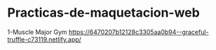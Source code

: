 # Practicas-de-maquetacion-web

1-Muscle Major Gym
https://6470207b12128c3305aa0b94--graceful-truffle-c73119.netlify.app/

